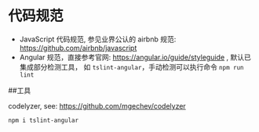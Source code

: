 # 代码规范

- JavaScript 代码规范, 参见业界公认的 airbnb 规范: https://github.com/airbnb/javascript
- Angular 规范，直接参考官网: https://angular.io/guide/styleguide , 默认已集成部分检测工具， 如 `tslint-angular`，手动检测可以执行命令 `npm run lint`

##工具

codelyzer, see: https://github.com/mgechev/codelyzer

```bash
npm i tslint-angular
```
